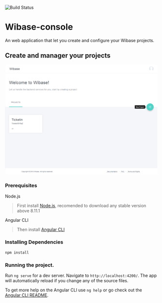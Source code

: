 
![Build Status](https://travis-ci.org/TalissonJunior/wibase-console.svg?branch=master)

# Wibase-console

An web application that let you create and configure your Wibase projects.

## Create and manager your projects
<img src="https://github.com/TalissonJunior/wibase-console/blob/master/src/assets/img/github/projects.png" alt="Create and manager your projects">

### Prerequisites

Node.js 
 
>First install [Node.js](https://nodejs.org/), recomended to download any stable version above 8.11.1

Angular CLI
 
>Then install [Angular CLI](https://cli.angular.io/)

### Installing Dependencies

```sh
npm install 
```

### Running the project.


Run `ng serve` for a dev server. Navigate to `http://localhost:4200/`. The app will automatically reload if you change any of the source files.

To get more help on the Angular CLI use `ng help` or go check out the [Angular CLI README](https://github.com/angular/angular-cli/blob/master/README.md).

